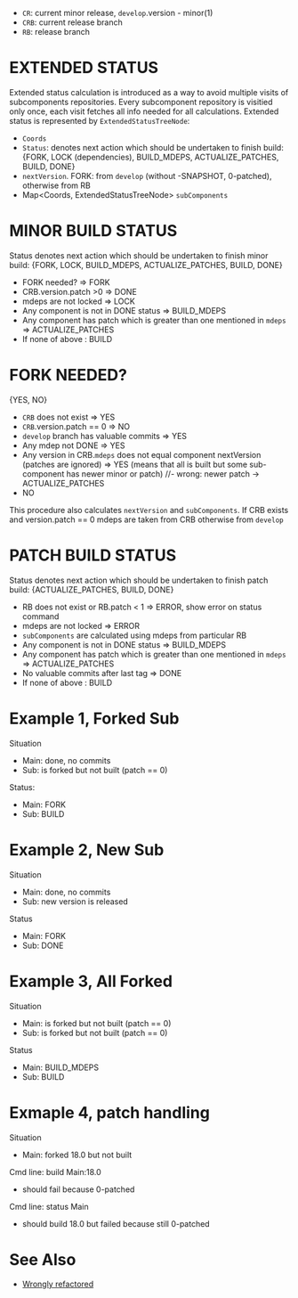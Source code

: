 - `CR`: current minor release,  `develop`.version - minor(1)
- `CRB`: current release branch
- `RB`: release branch

# EXTENDED STATUS 

Extended status calculation is introduced as a way to avoid multiple visits of subcomponents repositories. Every subcomponent repository is visitied only once, each visit fetches all info needed for all calculations. Extended status is represented by `ExtendedStatusTreeNode`:

  - `Coords`
  - `Status`: denotes next action which should be undertaken to finish build: {FORK, LOCK (dependencies), BUILD_MDEPS, ACTUALIZE_PATCHES, BUILD, DONE}
  - `nextVersion`. FORK: from `develop` (without -SNAPSHOT, 0-patched), otherwise from RB
  - Map<Coords, ExtendedStatusTreeNode> `subComponents`


# MINOR BUILD STATUS

Status denotes next action which should be undertaken to finish minor build: {FORK, LOCK, BUILD_MDEPS, ACTUALIZE_PATCHES, BUILD, DONE}

- FORK needed? => FORK
- CRB.version.patch >0 => DONE
- mdeps are not locked => LOCK
- Any component is not in DONE status => BUILD_MDEPS
- Any component has patch which is greater than one mentioned in `mdeps` => ACTUALIZE_PATCHES
- If none of above : BUILD

# FORK NEEDED?

{YES, NO}

- `CRB` does not exist => YES
- `CRB`.version.patch == 0 => NO
- `develop` branch has valuable commits => YES
- Any mdep not DONE => YES
- Any version in CRB.`mdeps` does not equal component nextVersion (patches are ignored) => YES (means that all is built but some sub-component has newer minor or patch) //- wrong: newer patch -> ACTUALIZE_PATCHES
- NO

This procedure also calculates `nextVersion` and `subComponents`.  If CRB exists and version.patch == 0 mdeps are taken from CRB otherwise from `develop`

# PATCH BUILD STATUS

Status denotes next action which should be undertaken to finish patch build: {ACTUALIZE_PATCHES, BUILD, DONE}

- RB does not exist or RB.patch < 1 => ERROR, show error on status command
- mdeps are not locked => ERROR
- `subComponents` are calculated using mdeps from particular RB
- Any component is not in DONE status => BUILD_MDEPS
- Any component has patch which is greater than one mentioned in `mdeps` => ACTUALIZE_PATCHES
- No valuable commits after last tag => DONE
- If none of above : BUILD

# Example 1, Forked Sub

Situation

- Main:  done, no commits
- Sub:  is forked but not built (patch == 0)

Status:

- Main: FORK
- Sub: BUILD

   
# Example 2, New  Sub

Situation

- Main:  done, no commits
- Sub:  new version is released

Status

- Main: FORK
- Sub: DONE

# Example 3, All Forked

Situation

- Main:  is forked but not built (patch == 0) 
- Sub:  is forked but not built (patch == 0)

Status

- Main: BUILD_MDEPS
- Sub: BUILD

# Exmaple 4, patch handling

Situation

- Main: forked 18.0 but not built

Cmd line: build Main:18.0

- should fail because 0-patched

Cmd line: status Main

- should build 18.0 but failed because still 0-patched

# See Also
- [Wrongly refactored](https://github.com/scm4j/scm4j-releaser/blob/eafe1330dd7076d7e9c1c41dfdbb7dc9e85a6afb/docs/minor-release-status.md)
